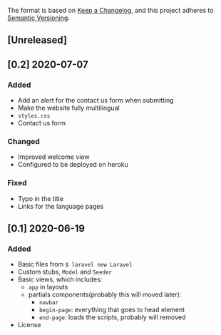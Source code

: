 The format is based on [Keep a Changelog](https://keepachangelog.com/en/1.0.0/),
and this project adheres to [Semantic Versioning](https://semver.org/spec/v2.0.0.html).

## [Unreleased]

## [0.2] 2020-07-07
### Added
- Add an alert for the contact us form when submitting
- Make the website fully multilingual
- `styles.css`
- Contact us form 

### Changed
- Improved welcome view
- Configured to be deployed on heroku

### Fixed
-  Typo in the title
-  Links for the language pages

## [0.1] 2020-06-19
### Added
- Basic files from `$ laravel new Laravel`
- Custom stubs, `Model` and `Seeder`
- Basic views, which includes:
	- `app` in layouts
	- partials components(probably this will moved later):
		- `navbar`
		- `begin-page`: everything that goes to head element
		- `end-page`: loads the scripts, probably will removed
- License
